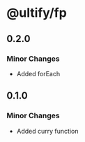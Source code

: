 # @ultify/fp

## 0.2.0

### Minor Changes

- Added forEach

## 0.1.0

### Minor Changes

- Added curry function

